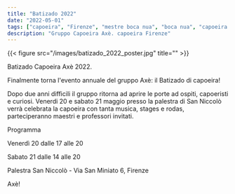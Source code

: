 ```yaml
---
title: "Batizado 2022"
date: "2022-05-01"
tags: ["capoeira", "Firenze", "mestre boca nua", "boca nua", "capoeira axè"]
description: "Gruppo Capoeira Axè. capoeira Firenze"
---
```


{{< figure src="/images/batizado_2022_poster.jpg" title="" >}}

Batizado Capoeira Axè 2022.

Finalmente torna l'evento annuale del gruppo Axè: il Batizado di capoeira!

Dopo due anni difficili il gruppo ritorna ad aprire le porte ad ospiti, capoeristi e curiosi.
Venerdi 20 e sabato 21 maggio presso la palestra di San Niccolò verrà celebrata la capoeira con tanta musica, stages e rodas,
parteciperanno maestri e professori invitati.

Programma 

Venerdì 20 dalle 17 alle 20

Sabato 21 dalle 14 alle 20

Palestra San Niccolò - Via San Miniato 6, Firenze

Axè!
